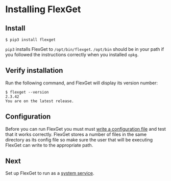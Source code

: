 # Installing FlexGet
## Install
```
$ pip3 install flexget
```

`pip3` installs FlexGet to `/opt/bin/flexget`. `/opt/bin` should be in your path if you followed the instructions correctly when you installed `opkg`.

## Verify installation
Run the following command, and FlexGet will display its version number:

```
$ flexget --version
2.3.42
You are on the latest release.
```

## Configuration
Before you can run FlexGet you must must [write a configuration file](/Configuration) and test that it works correctly. FlexGet stores a number of files in the same directory as its config file so make sure the user that will be executing FlexGet can write to the appropriate path.

## Next
Set up FlexGet to run as a [system service](/InstallWizard/SynologyNAS/Upstart).
